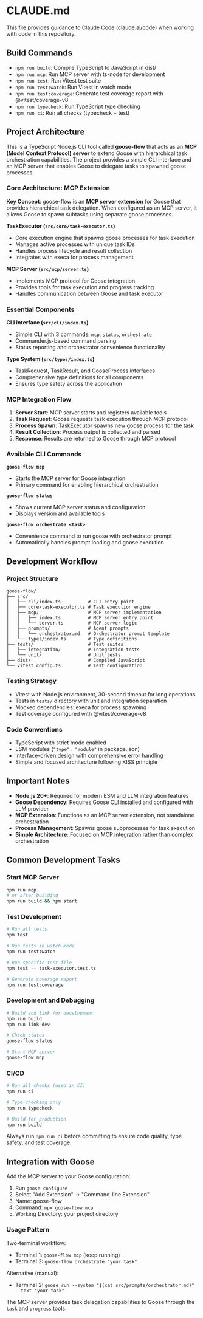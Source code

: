 # CLAUDE.md

This file provides guidance to Claude Code (claude.ai/code) when working with code in this repository.

## Build Commands

- `npm run build`: Compile TypeScript to JavaScript in dist/
- `npm run mcp`: Run MCP server with ts-node for development
- `npm run test`: Run Vitest test suite
- `npm run test:watch`: Run Vitest in watch mode
- `npm run test:coverage`: Generate test coverage report with @vitest/coverage-v8
- `npm run typecheck`: Run TypeScript type checking
- `npm run ci`: Run all checks (typecheck + test)

## Project Architecture

This is a TypeScript Node.js CLI tool called **goose-flow** that acts as an **MCP (Model Context Protocol) server** to extend Goose with hierarchical task orchestration capabilities. The project provides a simple CLI interface and an MCP server that enables Goose to delegate tasks to spawned goose processes.

### Core Architecture: MCP Extension

**Key Concept**: goose-flow is an **MCP server extension** for Goose that provides hierarchical task delegation. When configured as an MCP server, it allows Goose to spawn subtasks using separate goose processes.

**TaskExecutor (`src/core/task-executor.ts`)**
- Core execution engine that spawns goose processes for task execution
- Manages active processes with unique task IDs
- Handles process lifecycle and result collection
- Integrates with execa for process management

**MCP Server (`src/mcp/server.ts`)**
- Implements MCP protocol for Goose integration
- Provides tools for task execution and progress tracking
- Handles communication between Goose and task executor

### Essential Components

**CLI Interface (`src/cli/index.ts`)**
- Simple CLI with 3 commands: `mcp`, `status`, `orchestrate`
- Commander.js-based command parsing
- Status reporting and orchestrator convenience functionality

**Type System (`src/types/index.ts`)**
- TaskRequest, TaskResult, and GooseProcess interfaces
- Comprehensive type definitions for all components
- Ensures type safety across the application

### MCP Integration Flow

1. **Server Start**: MCP server starts and registers available tools
2. **Task Request**: Goose requests task execution through MCP protocol
3. **Process Spawn**: TaskExecutor spawns new goose process for the task
4. **Result Collection**: Process output is collected and parsed
5. **Response**: Results are returned to Goose through MCP protocol

### Available CLI Commands

**`goose-flow mcp`**
- Starts the MCP server for Goose integration
- Primary command for enabling hierarchical orchestration

**`goose-flow status`**
- Shows current MCP server status and configuration
- Displays version and available tools

**`goose-flow orchestrate <task>`**
- Convenience command to run goose with orchestrator prompt
- Automatically handles prompt loading and goose execution


## Development Workflow

### Project Structure
```
goose-flow/
├── src/
│   ├── cli/index.ts          # CLI entry point
│   ├── core/task-executor.ts # Task execution engine
│   ├── mcp/                  # MCP server implementation
│   │   ├── index.ts          # MCP server entry point
│   │   └── server.ts         # MCP server logic
│   ├── prompts/              # Agent prompts
│   │   └── orchestrator.md   # Orchestrator prompt template
│   └── types/index.ts        # Type definitions
├── tests/                    # Test suites
│   ├── integration/          # Integration tests
│   └── unit/                 # Unit tests
├── dist/                     # Compiled JavaScript
└── vitest.config.ts          # Test configuration
```

### Testing Strategy
- Vitest with Node.js environment, 30-second timeout for long operations
- Tests in `tests/` directory with unit and integration separation
- Mocked dependencies: execa for process spawning
- Test coverage configured with @vitest/coverage-v8

### Code Conventions
- TypeScript with strict mode enabled
- ESM modules (`"type": "module"` in package.json)
- Interface-driven design with comprehensive error handling
- Simple and focused architecture following KISS principle

## Important Notes

- **Node.js 20+**: Required for modern ESM and LLM integration features
- **Goose Dependency**: Requires Goose CLI installed and configured with LLM provider
- **MCP Extension**: Functions as an MCP server extension, not standalone orchestration
- **Process Management**: Spawns goose subprocesses for task execution
- **Simple Architecture**: Focused on MCP integration rather than complex orchestration

## Common Development Tasks

### Start MCP Server
```bash
npm run mcp
# or after building
npm run build && npm start
```

### Test Development
```bash
# Run all tests
npm test

# Run tests in watch mode
npm run test:watch

# Run specific test file
npm test -- task-executor.test.ts

# Generate coverage report
npm run test:coverage
```

### Development and Debugging
```bash
# Build and link for development
npm run build
npm run link-dev

# Check status
goose-flow status

# Start MCP server
goose-flow mcp
```

### CI/CD
```bash
# Run all checks (used in CI)
npm run ci

# Type checking only
npm run typecheck

# Build for production
npm run build
```

Always run `npm run ci` before committing to ensure code quality, type safety, and test coverage.

## Integration with Goose

Add the MCP server to your Goose configuration:

1. Run `goose configure`
2. Select "Add Extension" → "Command-line Extension"
3. Name: goose-flow
4. Command: `npx goose-flow mcp`
5. Working Directory: your project directory

### Usage Pattern

Two-terminal workflow:
- Terminal 1: `goose-flow mcp` (keep running)
- Terminal 2: `goose-flow orchestrate "your task"`

Alternative (manual):
- Terminal 2: `goose run --system "$(cat src/prompts/orchestrator.md)" --text "your task"`

The MCP server provides task delegation capabilities to Goose through the `task` and `progress` tools.
